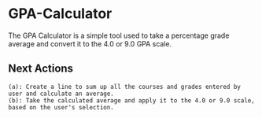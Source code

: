 # GPA-Calculator
The GPA Calculator is a simple tool used to take a percentage grade average and convert it to the 4.0 or 9.0 GPA scale.

## Next Actions
    (a): Create a line to sum up all the courses and grades entered by user and calculate an average.
    (b): Take the calculated average and apply it to the 4.0 or 9.0 scale, based on the user's selection.
